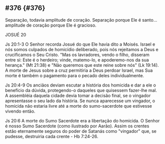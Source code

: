 ## #376 {#376}

Separação, todavia amplitude de coração. Separação porque Ele é santo... amplitude de coração porque Ele é gracioso.

JOSUÉ 20

Js 20:1-3 O Senhor recorda Josué do que Ele havia dito a Moisés. Israel e nós somos culpados de homicídio deliberado, pois nós rejeitamos a Deus e crucificamos o Seu Cristo. &quot;Mas os lavradores, vendo o filho, disseram entre si: Este é o herdeiro; vinde, matemo-lo, e apoderemo-nos da sua herança.&quot; (Mt 21:38) e &quot;Não queremos que este reine sobre nós&quot; (Lk 19:14). A morte de Jesus sobre a cruz permitiria a Deus perdoar Israel, mas Sua morte é também o pagamento para o pecado deles individualmente.

Js 20:4-9 Os anciãos deviam escutar a história dos homicida e dar a ele o benefício da dúvida, protegendo-o daqueles que quisessem fazer-lhe mal. A assembléia daquela cidade devia tomar a decisão final, se o vingador apresentasse o seu lado da história. Se nunca aparecesse um vingador, o homicida não estaria livre até a morte do sumo-sacerdote que estivesse vivendo então.

Js 20:6 A morte do Sumo Sacerdote era a libertação do homicida. O Senhor é nosso Sumo Sacerdote (como ilustrado por Aarão). Assim os crentes estão eternamente seguros do poder de Satanás como &quot;vingador&quot; que, se pudesse, destruiria cada crente - Hb 7:24-26.
